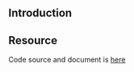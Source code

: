 ## Introduction

## Resource

Code source and document is [here](https://github.com/kcl-lang/artifacthub/tree/main/check-container-limits)
